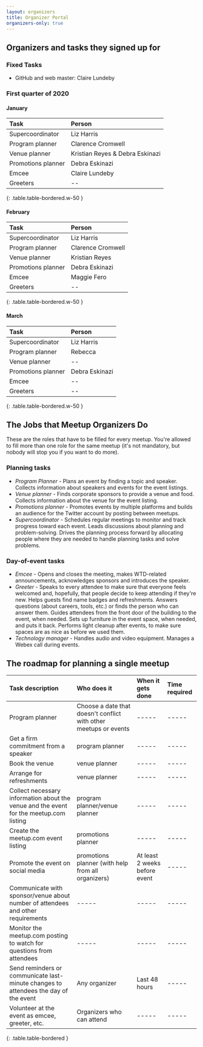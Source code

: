 ```yaml
---
layout: organizers
title: Organizer Portal
organizers-only: true
---
```



## Organizers and tasks they signed up for

### Fixed Tasks

*   GitHub and web master: Claire Lundeby

### First quarter of 2020

#### January

|Task|Person|
|:--|:--|
|Supercoordinator|Liz Harris|
|Program planner|Clarence Cromwell|
|Venue planner|Kristian Reyes & Debra Eskinazi|
|Promotions planner|Debra Eskinazi|
|Emcee|Claire Lundeby|
|Greeters|--|
{: .table.table-bordered.w-50 }

#### February

|Task|Person|
|:--|:--|
|Supercoordinator|Liz Harris|
|Program planner|Clarence Cromwell|
|Venue planner|Kristian Reyes|
|Promotions planner|Debra Eskinazi|
|Emcee|Maggie Fero|
|Greeters|--|
{: .table.table-bordered.w-50  }

#### March

|Task|Person|
|:--|:--|
|Supercoordinator|Liz Harris|
|Program planner|Rebecca|
|Venue planner|--|
|Promotions planner|Debra Eskinazi|
|Emcee|--|
|Greeters|--|
{: .table.table-bordered.w-50  }

## The Jobs that Meetup Organizers Do

These are the roles that have to be filled for every meetup. You're allowed to fill more than one role for the same meetup (it's not mandatory, but nobody will stop you if you want to do more).

### Planning tasks

* *Program Planner* - Plans an event by finding a topic and speaker. Collects information about speakers and events for the event listings.
* *Venue planner* - Finds corporate sponsors to provide a venue and food. Collects information about the venue for the event listing.
* *Promotions planner* - Promotes events by multiple platforms and builds an audience for the Twitter account by posting between meetups.
* *Supercoordinator* - Schedules regular meetings to monitor and track progress toward each event. Leads discussions about planning and problem-solving. Drives the planning process forward by allocating people where they are needed to handle planning tasks and solve problems.

### Day-of-event tasks

* *Emcee* - Opens and closes the meeting, makes WTD-related announcements, acknowledges sponsors and introduces the speaker.
* *Greeter* - Speaks to every attendee to make sure that everyone feels welcomed and, hopefully, that people decide to keep attending if they're new. Helps guests find name badges and refreshments. Answers questions (about careers, tools, etc.) or finds the person who can answer them. Guides attendees from the front door of the building to the event, when needed. Sets up furniture in the event space, when needed, and puts it back. Performs light cleanup after events, to make sure spaces are as nice as before we used them.
* *Technology manager* - Handles audio and video equipment. Manages a Webex call during events.

## The roadmap for planning a single meetup

|Task description|Who does it|When it gets done|Time required|
|:---------------|:----------|:----------------|:------------|
Program planner|Choose a date that doesn't conflict with other meetups or events|-----|-----|
|Get a firm commitment from a speaker|program planner|-----|-----|
|Book the venue|venue planner|-----|-----|
|Arrange for refreshments|venue planner|-----|-----|
|Collect necessary information about the venue and the event for the meetup.com listing|program planner/venue planner|-----|-----|
|Create the meetup.com event listing |promotions planner|-----|-----|
|Promote the event on social media |promotions planner (with help from all organizers)|At least 2 weeks before event|-----|
|Communicate with sponsor/venue about number of attendees and other requirements |-----|-----|-----|
|Monitor the meetup.com posting to watch for questions from attendees |-----|-----|-----|
|Send reminders or communicate last-minute changes to attendees the day of the event|Any organizer|Last 48 hours|-----|
|Volunteer at the event as emcee, greeter, etc.|Organizers who can attend|-----|-----|
{: .table.table-bordered }